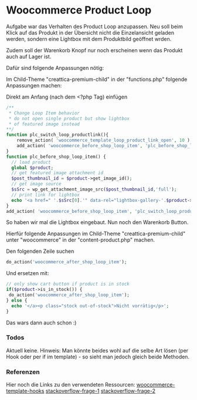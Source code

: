 # Woocommerce Product Loop
Aufgabe war das Verhalten des Product Loop anzupassen.
Neu soll beim Klick auf das Produkt in der Übersicht nicht die Einzelansicht geladen werden,
sondern eine Lightbox mit dem Produktbild geöffnet wrden.

Zudem soll der Warenkorb Knopf nur noch erscheinen wenn das Produkt auch auf Lager ist.

Dafür sind folgende Anpassungen nötig:

Im Child-Theme "creattica-premium-child" in der  "functions.php"
folgende Anpassungen machen:

Direkt am Anfang (nach dem <?php Tag) einfügen 
```php
/**  
 * Change Loop Item behavior 
 * do not open single product but show lightbox 
 * of featured image instead 
**/
function plc_switch_loop_productlink(){  
	remove_action( 'woocommerce_template_loop_product_link_open', 10 );  
	add_action( 'woocommerce_before_shop_loop_item', 'plc_before_shop_loop_item', 15 );  
}  
function plc_before_shop_loop_item() {  
  // load product  
  global $product;  
  // get featured image attachment id  
  $post_thumbnail_id = $product->get_image_id();  
  // get image source  
  $sSrc = wp_get_attachment_image_src($post_thumbnail_id,'full');  
  // print link for lightbox  
  echo '<a href=" '.$sSrc[0].'" data-rel="lightbox-gallery-'.$product->get_id().'" class="no-lightbox">';  
}  
add_action( 'woocommerce_before_shop_loop_item', 'plc_switch_loop_productlink' );
```

So haben wir mal die Lightbox eingebaut. Nun noch den Warenkorb Button.

Hierfür folgende Anpassungen im  Child-Theme "creattica-premium-child" unter "woocommerce" in der  "content-product.php" machen.

Den folgenden Zeile suchen
```php
do_action('woocommerce_after_shop_loop_item');
```
Und ersetzen mit: 
```php
// only show cart button if product is in stock  
if($product->is_in_stock()) {  
 do_action('woocommerce_after_shop_loop_item');  
} else {  
  echo '</a><p class="stock out-of-stock">Nicht vorrätig</p>';  
}
```

Das wars dann auch schon :)

### Todos
Aktuell keine.
Hinweis: Man könnte beides wohl auf die selbe Art lösen (per Hook oder per if im template) - so sieht
man jedoch gleich beide Methoden.

### Referenzen
Hier noch die Links zu den verwendeten Ressourcen:
[woocommerce-template-hooks](https://docs.woocommerce.com/wc-apidocs/source-function-woocommerce_template_loop_product_link_close.html#1139-1144)
[stackoverflow-frage-1]([https://stackoverflow.com/questions/32837968/how-to-get-featured-image-of-a-product-in-woocommerce](https://stackoverflow.com/questions/32837968/how-to-get-featured-image-of-a-product-in-woocommerce))
[stackoverflow-frage-2]([https://stackoverflow.com/questions/42334598/can-i-modify-woocommerce-functions-within-the-wc-template-functions-php-file-o](https://stackoverflow.com/questions/42334598/can-i-modify-woocommerce-functions-within-the-wc-template-functions-php-file-o))
